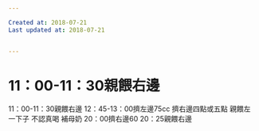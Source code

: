 ```yaml
---

Created at: 2018-07-21
Last updated at: 2018-07-21


---
```


# 11：00-11：30親餵右邊


11：00-11：30親餵右邊
12：45-13：00擠左邊75cc
擠右邊四點或五點
親餵左 一下子 不認真喝
補母奶
20：00擠右邊60
20：25親餵右邊

